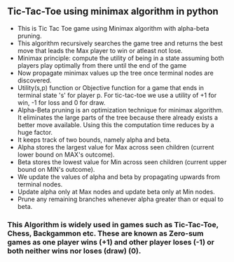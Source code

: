 ## Tic-Tac-Toe using minimax algorithm in python ##

- This is Tic Tac Toe game using Minimax algorithm with alpha-beta pruning.
- This algorithm recursively searches the game tree and returns the best move that leads the Max player to win or atleast not lose. 
- Minimax principle: compute the utility of being in a state assuming both players play optimally from there until the end of the game
- Now propagate minimax values up the tree once terminal nodes are discovered.
- Utility(s,p) function or Objective function for a game that ends in terminal state 's' for player p. For tic-tac-toe we use a utility of +1 for win, -1 for loss and 0 for draw.
-  Alpha-Beta pruning is an optimization technique for minimax algorithm. It eliminates the large parts of the tree because there already exists a better move available. Using this the computation time reduces by a huge factor.
- It keeps track of two bounds, namely alpha and beta.
- Alpha stores the largest value for Max across seen children (current lower bound on MAX's outcome).
- Beta stores the lowest value for Min across seen children (current upper bound on MIN's outcome).
- We update the values of alpha and beta by propagating upwards from terminal nodes.
- Update alpha only at Max nodes and update beta only at Min nodes.
- Prune any remaining branches whenever alpha greater than or equal to beta.
### This Algorithm is widely used in games such as Tic-Tac-Toe, Chess, Backgammon etc. These are known as Zero-sum games as one player wins (+1) and other player loses (-1) or both neither wins nor loses (draw) (0). ###
